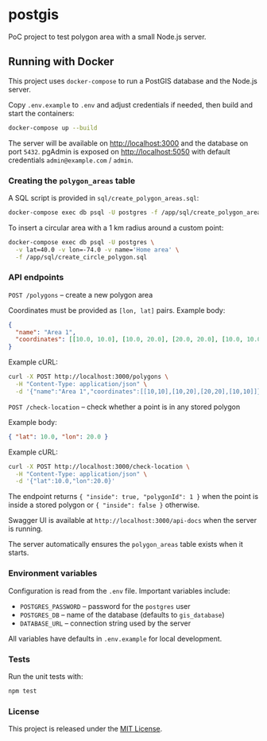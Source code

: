 # postgis

PoC project to test polygon area with a small Node.js server.

## Running with Docker

This project uses `docker-compose` to run a PostGIS database and the Node.js server.

Copy `.env.example` to `.env` and adjust credentials if needed, then build and start the containers:

```bash
docker-compose up --build
```

The server will be available on [http://localhost:3000](http://localhost:3000) and the database on port `5432`.
pgAdmin is exposed on [http://localhost:5050](http://localhost:5050) with default credentials `admin@example.com` / `admin`.

### Creating the `polygon_areas` table

A SQL script is provided in `sql/create_polygon_areas.sql`:

```bash
docker-compose exec db psql -U postgres -f /app/sql/create_polygon_areas.sql
```

To insert a circular area with a 1 km radius around a custom point:

```bash
docker-compose exec db psql -U postgres \
  -v lat=40.0 -v lon=-74.0 -v name='Home area' \
  -f /app/sql/create_circle_polygon.sql
```

### API endpoints

`POST /polygons` – create a new polygon area

Coordinates must be provided as `[lon, lat]` pairs. Example body:

```json
{
  "name": "Area 1",
  "coordinates": [[10.0, 10.0], [10.0, 20.0], [20.0, 20.0], [10.0, 10.0]]
}
```

Example cURL:

```bash
curl -X POST http://localhost:3000/polygons \
  -H "Content-Type: application/json" \
  -d '{"name":"Area 1","coordinates":[[10,10],[10,20],[20,20],[10,10]]}'
```

`POST /check-location` – check whether a point is in any stored polygon

Example body:

```json
{ "lat": 10.0, "lon": 20.0 }
```

Example cURL:

```bash
curl -X POST http://localhost:3000/check-location \
  -H "Content-Type: application/json" \
  -d '{"lat":10.0,"lon":20.0}'
```

The endpoint returns `{ "inside": true, "polygonId": 1 }` when the point is inside a stored polygon or `{ "inside": false }` otherwise.

Swagger UI is available at `http://localhost:3000/api-docs` when the server is running.

The server automatically ensures the `polygon_areas` table exists when it starts.

### Environment variables

Configuration is read from the `.env` file. Important variables include:

- `POSTGRES_PASSWORD` – password for the `postgres` user
- `POSTGRES_DB` – name of the database (defaults to `gis_database`)
- `DATABASE_URL` – connection string used by the server

All variables have defaults in `.env.example` for local development.

### Tests

Run the unit tests with:

```bash
npm test
```

### License

This project is released under the [MIT License](LICENSE).

